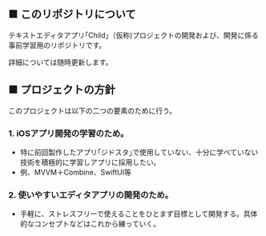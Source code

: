 ## ■ このリポジトリについて
テキストエディタアプリ｢Child｣（仮称)プロジェクトの開発および、開発に係る事前学習用のリポジトリです。

詳細については随時更新します。

## ■ プロジェクトの方針
このプロジェクトは以下の二つの要素のために行う。
### 1. iOSアプリ開発の学習のため。
- 特に前回製作したアプリ｢ジドスタ｣で使用していない、十分に学べていない技術を積極的に学習しアプリに採用したい。
-  例、MVVM＋Combine、SwiftUI等
### 2. 使いやすいエディタアプリの開発のため。
- 手軽に、ストレスフリーで使えることをひとまず目標として開発する。具体的なコンセプトなどはこれから練っていく。
